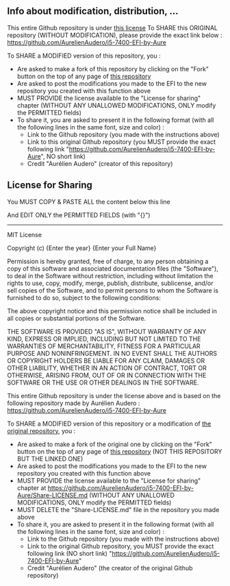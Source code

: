 ## Info about modification, distribution, ...

This entire Github repository is under [this license](https://github.com/AurelienAudero/i5-7400-EFI-by-Aure/blob/master/LICENSE)
To SHARE this ORIGINAL repository (WITHOUT MODIFICATION), please provide the exact link below :
https://github.com/AurelienAudero/i5-7400-EFI-by-Aure

To SHARE a MODIFIED version of this repository, you :
  - Are asked to make a fork of this repository by clicking on the "Fork" button on the top of any page of [this repository](https://github.com/AurelienAudero/i5-7400-EFI-by-Aure/)
  - Are asked to post the modifications you made to the EFI to the new repository you created with this function above
  - MUST PROVIDE the license available to the "License for sharing" chapter (WITHOUT ANY UNALLOWED MODIFICATIONS, ONLY modify the PERMITTED fields)
  - To share it, you are asked to present it in the following format (with all the following lines in the same font, size and color) :
    - Link to the Github repository (you made with the instructions above)
    - Link to this original Github repository (you MUST provide the exact following link "https://github.com/AurelienAudero/i5-7400-EFI-by-Aure", NO short link)
    - Credit "Aurélien Audero" (creator of this repository)
    
## License for Sharing

You MUST COPY & PASTE ALL the content below this line

And EDIT ONLY the PERMITTED FIELDS (with "{}")

---

MIT License

Copyright (c) {Enter the year} {Enter your Full Name}

Permission is hereby granted, free of charge, to any person obtaining a copy
of this software and associated documentation files (the "Software"), to deal
in the Software without restriction, including without limitation the rights
to use, copy, modify, merge, publish, distribute, sublicense, and/or sell
copies of the Software, and to permit persons to whom the Software is
furnished to do so, subject to the following conditions:

The above copyright notice and this permission notice shall be included in all
copies or substantial portions of the Software.

THE SOFTWARE IS PROVIDED "AS IS", WITHOUT WARRANTY OF ANY KIND, EXPRESS OR
IMPLIED, INCLUDING BUT NOT LIMITED TO THE WARRANTIES OF MERCHANTABILITY,
FITNESS FOR A PARTICULAR PURPOSE AND NONINFRINGEMENT. IN NO EVENT SHALL THE
AUTHORS OR COPYRIGHT HOLDERS BE LIABLE FOR ANY CLAIM, DAMAGES OR OTHER
LIABILITY, WHETHER IN AN ACTION OF CONTRACT, TORT OR OTHERWISE, ARISING FROM,
OUT OF OR IN CONNECTION WITH THE SOFTWARE OR THE USE OR OTHER DEALINGS IN THE
SOFTWARE.

This entire Github repository is under the license above and is based on the following repository made by Aurélien Audero :
https://github.com/AurelienAudero/i5-7400-EFI-by-Aure

To SHARE a MODIFIED version of this repository or a modification of [the original repository](https://github.com/AurelienAudero/i5-7400-EFI-by-Aure), you :
  - Are asked to make a fork of the original one by clicking on the "Fork" button on the top of any page of [this repository](https://github.com/AurelienAudero/i5-7400-EFI-by-Aure/) (NOT THIS REPOSITORY BUT THE LINKED ONE)
  - Are asked to post the modifications you made to the EFI to the new repository you created with this function above
  - MUST PROVIDE the license available to the "License for sharing" chapter at https://github.com/AurelienAudero/i5-7400-EFI-by-Aure/Share-LICENSE.md (WITHOUT ANY UNALLOWED MODIFICATIONS, ONLY modify the PERMITTED fields)
  - MUST DELETE the "Share-LICENSE.md" file in the repository you made above
  - To share it, you are asked to present it in the following format (with all the following lines in the same font, size and color) :
    - Link to the Github repository (you made with the instructions above)
    - Link to the original Github repository, you MUST provide the exact following link (NO short link) "https://github.com/AurelienAudero/i5-7400-EFI-by-Aure"
    - Credit "Aurélien Audero" (the creator of the original Github repository)

